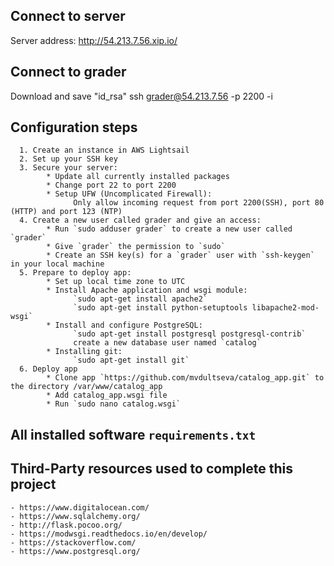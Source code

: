 ## Connect to server
Server address: http://54.213.7.56.xip.io/

## Connect to grader
Download and save "id_rsa"
ssh grader@54.213.7.56 -p 2200 -i <path to id_rsa file>

## Configuration steps
      1. Create an instance in AWS Lightsail
      2. Set up your SSH key
      3. Secure your server:
            * Update all currently installed packages
            * Change port 22 to port 2200
            * Setup UFW (Uncomplicated Firewall):
                  Only allow incoming request from port 2200(SSH), port 80 (HTTP) and port 123 (NTP)
      4. Create a new user called grader and give an access:
            * Run `sudo adduser grader` to create a new user called `grader`
            * Give `grader` the permission to `sudo`
            * Create an SSH key(s) for a `grader` user with `ssh-keygen` in your local machine
      5. Prepare to deploy app:
            * Set up local time zone to UTC
            * Install Apache application and wsgi module:
                  `sudo apt-get install apache2`
                  `sudo apt-get install python-setuptools libapache2-mod-wsgi`
            * Install and configure PostgreSQL:
                  `sudo apt-get install postgresql postgresql-contrib`
                  create a new database user named `catalog`
            * Installing git:
                  `sudo apt-get install git`
      6. Deploy app
            * Clone app `https://github.com/mvdultseva/catalog_app.git` to the directory /var/www/catalog_app
            * Add catalog_app.wsgi file
            * Run `sudo nano catalog.wsgi`



            


## All installed software `requirements.txt`
      
## Third-Party resources used to complete this project
    - https://www.digitalocean.com/
    - https://www.sqlalchemy.org/
    - http://flask.pocoo.org/
    - https://modwsgi.readthedocs.io/en/develop/
    - https://stackoverflow.com/
    - https://www.postgresql.org/
